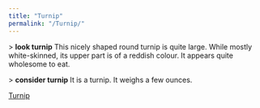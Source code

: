 ```yaml
---
title: "Turnip"
permalink: "/Turnip/"
---
```


\> **look turnip** This nicely shaped round turnip is quite large. While
mostly white-skinned, its upper part is of a reddish colour. It appears
quite wholesome to eat.

\> **consider turnip** It is a turnip. It weighs a few ounces.

[Turnip](Category:_Consumables "wikilink")
